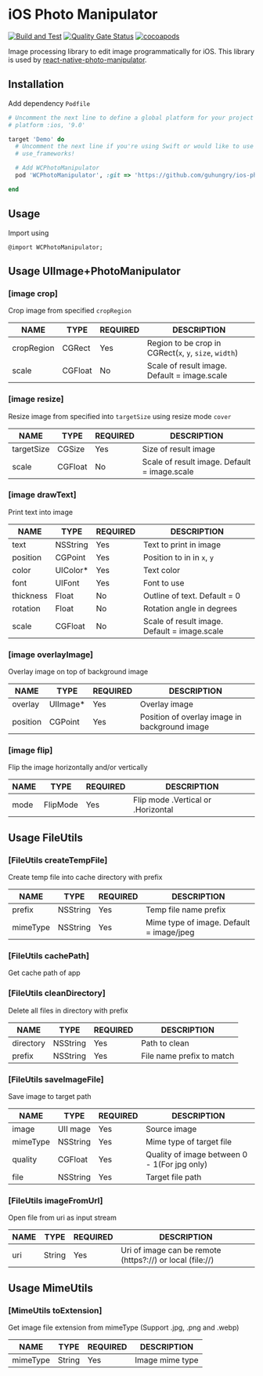 # iOS Photo Manipulator
[![Build and Test](https://github.com/guhungry/ios-photo-manipulator/actions/workflows/build-and-test.yml/badge.svg)](https://github.com/guhungry/ios-photo-manipulator/actions/workflows/build-and-test.yml)
[![Quality Gate Status](https://sonarcloud.io/api/project_badges/measure?project=guhungry_ios-photo-manipulator&metric=alert_status)](https://sonarcloud.io/dashboard?id=guhungry_ios-photo-manipulator)
[![cocoapods](https://cocoapod-badges.herokuapp.com/v/WCPhotoManipulator/badge.png)](https://cocoapods.org/pods/WCPhotoManipulator)

Image processing library to edit image programmatically for iOS.
This library is used by [react-native-photo-manipulator](https://github.com/guhungry/react-native-photo-manipulator/).

## Installation
Add dependency `Podfile`

```rb
# Uncomment the next line to define a global platform for your project
# platform :ios, '9.0'

target 'Demo' do
  # Uncomment the next line if you're using Swift or would like to use dynamic frameworks
  # use_frameworks!

  # Add WCPhotoManipulator
  pod 'WCPhotoManipulator', :git => 'https://github.com/guhungry/ios-photo-manipulator.git', :tag => 'v1.0.0'

end
```
## Usage
Import using
```objc
@import WCPhotoManipulator;
```

## Usage UIImage+PhotoManipulator

### [image crop]
Crop image from specified `cropRegion`

| NAME       | TYPE                  | REQUIRED | DESCRIPTION                                               |
|------------|-----------------------|----------|-----------------------------------------------------------|
| cropRegion | CGRect                | Yes      | Region to be crop in CGRect(`x`, `y`, `size`, `width`)    |
| scale      | CGFloat               | No       | Scale of result image. Default = image.scale              |

### [image resize]
Resize image from specified into `targetSize` using resize mode `cover`

| NAME       | TYPE                  | REQUIRED | DESCRIPTION                                               |
|------------|-----------------------|----------|-----------------------------------------------------------|
| targetSize | CGSize                | Yes      | Size of result image                                      |
| scale      | CGFloat               | No       | Scale of result image. Default = image.scale              |

### [image drawText]
Print text into image

| NAME       | TYPE                  | REQUIRED | DESCRIPTION                                                            |
|------------|-----------------------|----------|------------------------------------------------------------------------|
| text       | NSString              | Yes      | Text to print in image                                                 |
| position   | CGPoint               | Yes      | Position to in in `x`, `y`                                             |
| color      | UIColor*              | Yes      | Text color                                                             |
| font       | UIFont                | Yes      | Font to use                                                            |
| thickness  | Float                 | No       | Outline of text. Default = 0                                           |
| rotation   | Float                 | No       | Rotation angle in degrees                                              |
| scale      | CGFloat               | No       | Scale of result image. Default = image.scale                           |

### [image overlayImage]
Overlay image on top of background image

| NAME       | TYPE                  | REQUIRED | DESCRIPTION                                                            |
|------------|-----------------------|----------|------------------------------------------------------------------------|
| overlay    | UIImage*              | Yes      | Overlay image                                                          |
| position   | CGPoint               | Yes      | Position of overlay image in background image                          |

### [image flip]
Flip the image horizontally and/or vertically

| NAME       | TYPE                  | REQUIRED | DESCRIPTION                                                            |
|------------|-----------------------|----------|------------------------------------------------------------------------|
| mode       | FlipMode              | Yes      | Flip mode .Vertical or .Horizontal                                     |


## Usage FileUtils

### [FileUtils createTempFile]
Create temp file into cache directory with prefix

| NAME       | TYPE                  | REQUIRED | DESCRIPTION                                     |
|------------|-----------------------|----------|-------------------------------------------------|
| prefix     | NSString              | Yes      | Temp file name prefix                           |
| mimeType   | NSString              | Yes      | Mime type of image. Default = image/jpeg        |

### [FileUtils cachePath]
Get cache path of app

### [FileUtils cleanDirectory]
Delete all files in directory with prefix

| NAME       | TYPE                  | REQUIRED | DESCRIPTION                                     |
|------------|-----------------------|----------|-------------------------------------------------|
| directory  | NSString              | Yes      | Path to clean                                   |
| prefix     | NSString              | Yes      | File name prefix to match                       |


### [FileUtils saveImageFile]
Save image to target path

| NAME       | TYPE                  | REQUIRED | DESCRIPTION                                               |
|------------|-----------------------|----------|-----------------------------------------------------------|
| image      | UII mage              | Yes      | Source image                                              |
| mimeType   | NSString              | Yes      | Mime type of target file                                  |
| quality    | CGFloat               | Yes      | Quality of image between 0 - 1(For jpg only)              |
| file       | NSString              | Yes      | Target file path                                          |

### [FileUtils imageFromUrl]
Open file from uri as input stream

| NAME       | TYPE                  | REQUIRED | DESCRIPTION                                               |
|------------|-----------------------|----------|-----------------------------------------------------------|
| uri        | String                | Yes      | Uri of image can be remote (https?://) or local (file://) |


## Usage MimeUtils

### [MimeUtils toExtension]
Get image file extension from mimeType (Support .jpg, .png and .webp)

| NAME       | TYPE                  | REQUIRED | DESCRIPTION                                     |
|------------|-----------------------|----------|-------------------------------------------------|
| mimeType   | String                | Yes      | Image mime type                                 |
